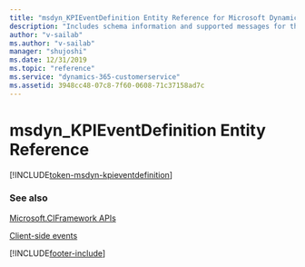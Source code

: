```yaml
---
title: "msdyn_KPIEventDefinition Entity Reference for Microsoft Dynamics 365 Channel Integration Framework version 1.0 | MicrosoftDocs"
description: "Includes schema information and supported messages for the msdyn_KPIEventDefinition entity."
author: "v-sailab"
ms.author: "v-sailab"
manager: "shujoshi"
ms.date: 12/31/2019
ms.topic: "reference"
ms.service: "dynamics-365-customerservice"
ms.assetid: 3948cc48-07c8-7f60-0608-71c37158ad7c
---
```

# msdyn_KPIEventDefinition Entity Reference

[!INCLUDE[token-msdyn-kpieventdefinition](../../shared/token-msdyn-kpieventdefinition.md)]

### See also

[Microsoft.CIFramework APIs](../microsoft-ciframework.md)

[Client-side events](../client-side-events.md)


[!INCLUDE[footer-include](../../../../includes/footer-banner.md)]